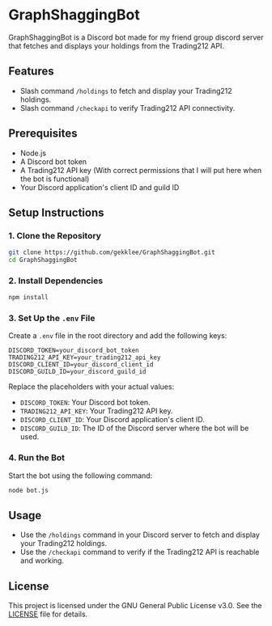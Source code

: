 # GraphShaggingBot

GraphShaggingBot is a Discord bot made for my friend group discord server that fetches and displays your holdings from the Trading212 API.

## Features
- Slash command `/holdings` to fetch and display your Trading212 holdings.
- Slash command `/checkapi` to verify Trading212 API connectivity.

## Prerequisites
- Node.js
- A Discord bot token
- A Trading212 API key (With correct permissions that I will put here when the bot is functional)
- Your Discord application's client ID and guild ID

## Setup Instructions

### 1. Clone the Repository
```bash
git clone https://github.com/gekklee/GraphShaggingBot.git
cd GraphShaggingBot
```

### 2. Install Dependencies
```bash
npm install
```

### 3. Set Up the `.env` File
Create a `.env` file in the root directory and add the following keys:

```
DISCORD_TOKEN=your_discord_bot_token
TRADING212_API_KEY=your_trading212_api_key
DISCORD_CLIENT_ID=your_discord_client_id
DISCORD_GUILD_ID=your_discord_guild_id
```

Replace the placeholders with your actual values:
- `DISCORD_TOKEN`: Your Discord bot token.
- `TRADING212_API_KEY`: Your Trading212 API key.
- `DISCORD_CLIENT_ID`: Your Discord application's client ID.
- `DISCORD_GUILD_ID`: The ID of the Discord server where the bot will be used.

### 4. Run the Bot
Start the bot using the following command:
```bash
node bot.js
```

## Usage
- Use the `/holdings` command in your Discord server to fetch and display your Trading212 holdings.
- Use the `/checkapi` command to verify if the Trading212 API is reachable and working.

## License
This project is licensed under the GNU General Public License v3.0. See the [LICENSE](LICENSE) file for details.